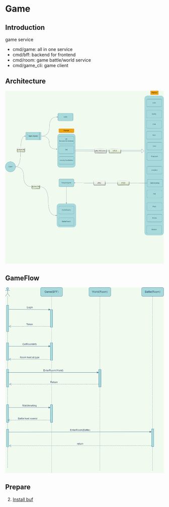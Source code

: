 # Game
## Introduction

game service

* cmd/game:  all in one service
* cmd/bff:  backend for frontend
* cmd/room: game battle/world service
* cmd/game_cli: game client

## Architecture
![architecture](./draws/rumble.drawio.png)
## GameFlow
![img.png](./draws/gameflow.drawio.png)
## Prepare
2. [Install buf](https://buf.build/docs/installation)



